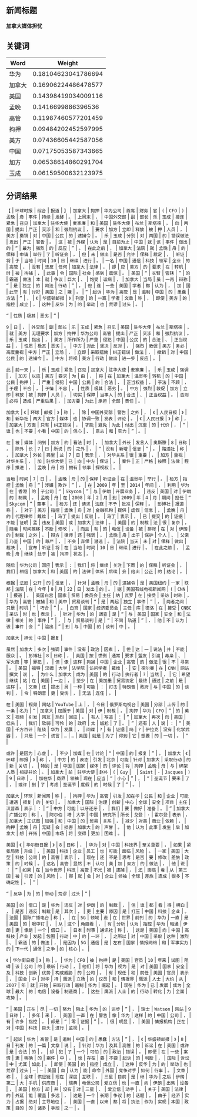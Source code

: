 ## 新闻标题
**加拿大媒体担忧**
## 关键词
|Word|Weight|
| ---- | ---- |
|华为|0.18104623041786694|
|加拿大|0.16906224486478577|
|美国|0.14398419034009116|
|孟晚|0.1416699886396536|
|高管|0.11987460577201459|
|拘押|0.09484202452597995|
|美方|0.07436605442587056|
|中国|0.07175053587343665|
|加方|0.06538614860291704|
|玉成|0.06159500632123975|

## 分词结果
   `【` | `环球时报` | `综合` | `报道` | `】` | `加拿大` | `拘押` | `华为公司` | `首席` | `财务` | `官` | `(` | `CFO` | `)` | `孟晚` | `舟` | `事件` | `持续` | `发酵` | `。` | `上周末` | `，` | `中国外交部` | `副` | `部长` | `乐` | `玉成` | `接连` | `紧急` | `召见` | `加拿大` | `驻华大使` | `麦家廉` | `和` | `美国` | `驻华大使` | `布兰` | `斯塔德` | `，` | `向` | `两国` | `提出` | `严正` | `交涉` | `和` | `强烈抗议` | `，` | `要求` | `加方` | `立即` | `释放` | `被` | `押` | `人员` | `，` | `美方` | `撤销` | `对` | `中国` | `公民` | `的` | `逮捕令` | `。` | `乐` | `玉成` | `分别` | `对` | `两国` | `的` | `错误做法` | `发出` | `严正` | `警告` | `。` | `这` | `被` | `外媒` | `认为` | `是` | `目前为止` | `中国` | `就` | `该` | `事件` | `做出` | `的` | `“` | `最为` | `强烈` | `的` | `反应` | `”` | `。` | `在此之前` | `，` | `加拿大` | `法院` | `就` | `孟晚` | `舟` | `的` | `保释` | `申请` | `举行` | `了` | `听证会` | `，` | `但` | `未` | `做出` | `是否` | `允许` | `保释` | `裁定` | `，` | `听证` | `将` | `于` | `当地` | `时间` | `10` | `日` | `继续` | `进行` | `。` | `一名` | `中国` | `通信` | `科技` | `领军` | `企业` | `的` | `高管` | `，` | `没有` | `违反` | `任何` | `加拿大` | `法律` | `，` | `却` | `应` | `美方` | `的` | `要求` | `在` | `转机` | `时` | `被` | `拘捕` | `，` | `此事` | `令` | `国际` | `社会` | `感到` | `震惊` | `。` | `美国` | `“` | `长臂` | `管辖` | `”` | `的` | `霸道` | `做法` | `本` | `就` | `争议` | `巨大` | `、` | `饱受` | `诟病` | `，` | `加拿大` | `当局` | `虽` | `一再` | `辩称` | `“` | `是` | `独立` | `的` | `司法` | `行动` | `”` | `，` | `但` | `连` | `一些` | `美国` | `学者` | `都` | `认为` | `，` | `加` | `国` | `此举` | `有` | `讨好` | `美国` | `之` | `嫌` | `。` | `“` | `起诉` | `华为` | `高管` | `是` | `遏制` | `中国` | `的` | `愚蠢` | `方法` | `”` | `，` | `《` | `华盛顿邮报` | `》` | `刊登` | `的` | `一篇` | `学者` | `文章` | `称` | `，` | `即使` | `美方` | `的` | `指控` | `成立` | `，` | `这种` | `反华` | `为` | `的` | `举动` | `也` | `荒谬` | `过头` | `。` |

 `“` | `性质` | `极其` | `恶劣` | `”` |

 `9` | `日` | `，` | `外交部` | `副` | `部长` | `乐` | `玉成` | `紧急` | `召见` | `美国` | `驻华大使` | `布兰` | `斯塔德` | `，` | `就` | `美方` | `无理要求` | `加方` | `拘押` | `华为公司` | `高管` | `提出` | `严正` | `交涉` | `和` | `强烈抗议` | `。` | `乐` | `玉成` | `指出` | `，` | `美方` | `所作所为` | `严重` | `侵犯` | `中国` | `公民` | `的` | `合法` | `、` | `正当权益` | `，` | `性质` | `极其` | `恶劣` | `。` | `中方` | `对此` | `坚决` | `反对` | `，` | `强烈` | `敦促` | `美方` | `务必` | `高度重视` | `中方` | `严正` | `立场` | `，` | `立即` | `采取措施` | `纠正错误` | `做法` | `，` | `撤销` | `对` | `中国` | `公民` | `的` | `逮捕令` | `。` | `中方` | `将视` | `美方` | `行动` | `做出` | `进一步` | `反应` | `。` |

 `此` | `前一天` | `，` | `乐` | `玉成` | `紧急` | `召见` | `加拿大` | `驻华大使` | `麦家廉` | `。` | `乐` | `玉成` | `强调` | `，` | `加方` | `以应` | `美方` | `要求` | `为` | `由` | `，` | `将` | `在` | `加拿大` | `温哥华` | `转机` | `的` | `中国` | `公民` | `拘押` | `，` | `严重` | `侵犯` | `中国` | `公民` | `的` | `合法` | `、` | `正当权益` | `，` | `于法` | `不顾` | `，` | `于理` | `不合` | `，` | `于情` | `不容` | `，` | `性质` | `极其` | `恶劣` | `。` | `中方` | `强烈` | `敦促` | `加方` | `立即` | `释放` | `被` | `拘押` | `人员` | `，` | `切实` | `保障` | `当事人` | `的` | `合法` | `、` | `正当权益` | `。` | `否则` | `必将` | `造成` | `严重后果` | `，` | `加方要` | `为此` | `承担` | `全部` | `责任` | `。` |

 `加拿大` | `《` | `环球` | `邮报` | `》` | `称` | `，` | `除` | `中国外交部` | `警告` | `之外` | `，` | `《` | `人民日报` | `》` | `和` | `新华社` | `两大` | `官方` | `媒体` | `也` | `协调一致` | `发表` | `评论` | `。` | `《` | `人民日报` | `》` | `称` | `，` | `加拿大` | `方面` | `只有` | `纠正错误` | `，` | `才能` | `避免` | `为此` | `付出` | `沉重` | `的` | `代价` | `，` | `“` | `谁` | `也` | `不要` | `小看` | `中国` | `的` | `信心` | `、` | `意志` | `和` | `实力` | `”` | `。` |

 `在` | `被` | `媒体` | `问到` | `加方` | `的` | `看法` | `时` | `，` | `加拿大` | `外长` | `发言人` | `奥斯滕` | `8` | `日称` | `，` | `除外` | `长` | `7` | `日` | `所说` | `的` | `之外` | `，` | `“` | `没有` | `新增` | `信息` | `”` | `。` | `路透社` | `称` | `，` | `加拿大` | `外长` | `弗里` | `兰` | `7` | `日` | `表示` | `，` | `对华关系` | `很` | `重要` | `，` | `加方` | `重视` | `对华关系` | `，` | `加` | `驻华大使` | `已` | `向` | `中方` | `保证` | `，` | `案件` | `正` | `严格` | `按照` | `法律` | `程序` | `推进` | `，` | `孟晚` | `舟` | `将` | `拥有` | `领事` | `探视权` | `。` |

 `当地` | `时间` | `7` | `日` | `，` | `孟晚` | `舟` | `的` | `保释` | `听证会` | `在` | `温哥华` | `举行` | `。` | `检方` | `指控` | `孟晚` | `舟` | `“` | `涉嫌` | `欺诈` | `”` | `，` | `在` | `2009` | `年` | `至` | `2014` | `年间` | `，` | `利用` | `华为` | `在` | `香港` | `的` | `子公司` | `“` | `Skycom` | `”` | `与` | `伊朗` | `开展业务` | `，` | `违反` | `美国` | `对` | `伊朗` | `的` | `制裁` | `。` | `孟晚` | `舟` | `在` | `2008` | `年` | `2` | `月` | `到` | `2009` | `年` | `4` | `月` | `期间` | `担任` | `“` | `Skycom` | `”` | `董事` | `。` | `检方` | `还` | `请求` | `法庭` | `不予` | `批准` | `保释` | `。` | `彭博社` | `报道` | `称` | `，` | `对于` | `美方` | `指控` | `孟晚` | `舟` | `对` | `金融机构` | `提供` | `虚假` | `信息` | `，` | `孟晚` | `舟` | `的` | `代理律师` | `戴维` | `·` | `马丁` | `提出` | `反驳` | `。` | `马丁` | `表示` | `，` | `已` | `提交` | `的` | `证据` | `不能` | `证明` | `孟` | `违反` | `美国` | `或` | `加拿大` | `法律` | `。` | `美国` | `的` | `制裁` | `法` | `很` | `复杂` | `，` | `随着` | `时间推移` | `不断` | `修改` | `，` | `而且` | `有` | `的` | `电信` | `设备` | `被` | `排除` | `在` | `对` | `伊朗` | `的` | `制裁` | `之外` | `。` | `辩方` | `律师` | `还` | `强调` | `，` | `孟晚` | `舟` | `出于` | `保护` | `个人` | `、` | `父亲` | `乃至` | `中国` | `的` | `尊严` | `，` | `不会` | `弃保` | `潜逃` | `。` | `法院` | `当天` | `未` | `对` | `保释` | `做出` | `裁决` | `，` | `宣布` | `听证` | `将` | `在` | `当地` | `时间` | `10` | `日` | `继续` | `进行` | `。` | `在此之前` | `，` | `孟晚` | `舟` | `继续` | `处于` | `被` | `拘押` | `状态` | `。` |

 `随后` | `华为公司` | `回应` | `表示` | `：` | `我们` | `将` | `继续` | `关注` | `下周` | `的` | `保释` | `听证会` | `，` | `我们` | `相信` | `加拿大` | `和` | `美国` | `的` | `法律` | `体系` | `后续` | `会` | `给出` | `公正` | `的` | `结论` | `。` |

 `根据` | `法庭` | `公开` | `的` | `信息` | `，` | `针对` | `孟晚` | `舟` | `的` | `逮捕令` | `是` | `美国纽约` | `一家` | `联邦` | `法院` | `在` | `今年` | `8` | `月` | `22` | `日` | `发出` | `的` | `。` | `据` | `美国有线电视新闻网` | `(` | `CNN` | `)` | `报道` | `，` | `美国白宫` | `国家` | `贸易` | `委员会` | `主任` | `纳` | `瓦罗` | `在` | `接受` | `采访` | `时称` | `，` | `华为` | `高管` | `被捕` | `和` | `美中` | `贸易谈判` | `“` | `是` | `两起` | `独立` | `事件` | `”` | `，` | `两者之间` | `只是` | `时机` | `“` | `巧合` | `”` | `。` | `白宫` | `国家` | `经济委员会` | `主任` | `库` | `德洛` | `在` | `接受` | `CNBC` | `采访` | `时` | `也` | `表示` | `，` | `针对` | `华为` | `的` | `调查` | `是` | `“` | `与` | `美国` | `国家` | `安全` | `和` | `法律` | `相关` | `的` | `事件` | `”` | `，` | `与` | `贸易谈判` | `是` | `“` | `不同` | `轨道` | `”` | `，` | `他` | `不` | `认为` | `该` | `事件` | `会` | `“` | `溢出` | `”` | `到` | `与` | `中国` | `的` | `谈判` | `中` | `。` |

 `加拿大` | `担忧` | `中国` | `报复` |

 `虽然` | `加拿大` | `多次` | `强调` | `事件` | `没有` | `政治` | `因素` | `，` | `但` | `这` | `一` | `说法` | `并` | `不能` | `服众` | `。` | `彭博社` | `8` | `日称` | `，` | `美国` | `按` | `惯例` | `通常` | `要求` | `盟友` | `引渡` | `毒枭` | `、` | `军火商` | `等` | `罪犯` | `，` | `但` | `像` | `这样` | `拘捕` | `中国` | `企业` | `高管` | `的` | `做法` | `很` | `不` | `寻常` | `。` | `美国` | `福特` | `汉姆` | `大学` | `法学院` | `访问学者` | `戴维` | `·` | `安` | `德尔曼` | `在` | `CNN` | `网站` | `撰文` | `说` | `，` | `为什么` | `加拿大` | `成为` | `美国` | `的` | `行动` | `执行者` | `?` | `当然` | `，` | `它` | `希望` | `继续` | `站` | `在` | `美国` | `一边` | `，` | `至少` | `在` | `美加墨` | `贸易协定` | `最终` | `通过` | `之前` | `是` | `这样` | `。` | `文章` | `还` | `提出` | `另` | `一种` | `可能` | `：` | `打击` | `特朗普` | `政府` | `与` | `中国` | `的` | `谈判` | `，` | `令` | `特朗普` | `更` | `受伤` | `，` | `无法` | `连任` | `。` |

 `在` | `美国` | `视频` | `网站` | `YouTube` | `上` | `，` | `今日` | `俄罗斯电视台` | `美国` | `分部` | `上传` | `的` | `一条` | `名为` | `“` | `加拿大` | `屈服于` | `美国` | `对` | `伊` | `制裁` | `，` | `拘押` | `华为` | `CFO` | `”` | `的` | `英文` | `视频` | `引发` | `网友` | `热烈` | `回应` | `。` | `有人` | `写道` | `：` | `“` | `加拿大` | `再次` | `向` | `美国` | `低头` | `，` | `我们` | `软弱` | `可怜` | `的` | `政府` | `太` | `尴尬` | `了` | `。` | `”` | `还有` | `人` | `说` | `：` | `“` | `美国` | `千方百计` | `阻挠` | `华为` | `发展` | `，` | `间谍` | `?` | `有` | `证据` | `吗` | `?` | `伊拉克` | `没有` | `化学武器` | `，` | `只是` | `一个` | `谎言` | `…` | `…` | `美国` | `就是` | `为了` | `得到` | `它` | `想要` | `的` | `一切` | `。` | `”` |

 `或许` | `是因为` | `心虚` | `，` | `不少` | `加媒` | `在` | `讨论` | `“` | `中国` | `的` | `报复` | `”` | `。` | `加拿大` | `《` | `环球` | `邮报` | `》` | `称` | `，` | `中方` | `的` | `表态` | `引发` | `北京` | `可能` | `针对` | `加拿大` | `采取行动` | `的` | `新` | `关切` | `，` | `特别` | `是` | `中国` | `国家` | `媒体` | `的` | `评论` | `将` | `拘押` | `孟晚` | `舟` | `与` | `绑架人质` | `相提并论` | `。` | `加拿大` | `前` | `驻华大使` | `赵朴` | `(` | `Guy` | ` ` | `Saint` | `-` | `Jacques` | `)` | `9` | `日称` | `，` | `加在华` | `商界` | `领袖` | `现在` | `应当` | `“` | `小心` | `”` | `，` | `“` | `圣诞节` | `要来` | `了` | `，` | `或许` | `到` | `了` | `考虑` | `圣诞节` | `度假` | `的` | `时候` | `了` | `”` | `。` |

 `加拿大` | `环球` | `新闻网` | `称` | `，` | `拘押` | `华为` | `高管` | `引发` | `加在华` | `公民` | `和` | `企业` | `可能` | `遭遇` | `报复` | `的` | `关切` | `。` | `加拿大` | `国际` | `治理` | `创新` | `中心` | `全球` | `安全` | `项目` | `主任` | `汉普森` | `表示` | `：` | `“` | `中方` | `可能` | `以牙还牙` | `，` | `我们` | `要` | `做好` | `准备` | `。` | `”` | `加拿大` | `广播公司` | `称` | `，` | `阿尔伯` | `塔` | `大学` | `中国` | `研究所` | `所长` | `戈登` | `·` | `霍尔登` | `表示` | `，` | `加拿大` | `正试图` | `加强` | `和` | `中国` | `的` | `贸易` | `关系` | `，` | `减少` | `对美` | `商业` | `依赖` | `，` | `拘押` | `孟晚` | `舟` | `无疑` | `会` | `损害` | `加拿大` | `的` | `声誉` | `。` | `他` | `认为` | `此事` | `发生` | `后` | `加拿大` | `想` | `开拓` | `中国` | `市场` | `将` | `变得` | `更加` | `困难` | `。` |

 `美国` | `《` | `华尔街日报` | `》` | `8` | `日称` | `，` | `华为` | `对` | `中国` | `科技界` | `至关重要` | `，` | `如果` | `紧张局势` | `升级` | `，` | `美国` | `科技` | `企业` | `员工` | `也` | `可能` | `面临` | `风险` | `。` | `一家` | `美国` | `大型` | `科技` | `公司` | `的` | `高管` | `表示` | `，` | `现在` | `还` | `不是` | `思考` | `是否` | `要` | `修改` | `差旅` | `政策` | `的` | `时候` | `。` | `这名` | `高管` | `显然` | `不` | `认可` | `美` | `加` | `双方` | `的` | `做法` | `，` | `他` | `说` | `：` | `“` | `如果` | `在` | `当今世界` | `科技` | `高管` | `不光` | `被` | `逮捕` | `，` | `还` | `面临` | `着` | `从` | `第三国` | `被` | `引渡` | `的` | `风险` | `，` | `那` | `就` | `会` | `对` | `企业` | `领袖` | `全球` | `差旅` | `造成` | `很多` | `不确定性` | `。` | `”` |

 `“` | `反华` | `为` | `的` | `举动` | `荒谬` | `过头` | `”` |

 `美国` | `的` | `借口` | `是` | `华为` | `违反` | `对` | `伊朗` | `的` | `制裁` | `，` | `但` | `谁` | `都` | `看` | `得` | `明白` | `，` | `是否` | `违反` | `制裁` | `是` | `其次` | `，` | `更` | `主要` | `原因` | `是` | `打压` | `中国` | `科技` | `企业` | `。` | `法国` | `国际广播电台` | `称` | `，` | `在` | `5G` | `领域` | `走` | `在` | `世界` | `前列` | `的` | `华为` | `一直` | `是` | `美国` | `的` | `眼中钉` | `，` | `从` | `这个` | `角度看` | `，` | `有` | `分析` | `认为` | `指控` | `华为` | `暗通` | `伊朗` | `更` | `像是` | `一个` | `借口` | `。` | `日本` | `时事` | `通讯社` | `称` | `，` | `这是` | `美国` | `向` | `中国` | `高科技` | `产业` | `发起` | `包围` | `行动` | `中` | `的` | `一环` | `，` | `之所以` | `对` | `中国` | `采取` | `这种` | `激烈` | `、` | `霸道` | `的` | `做法` | `，` | `是因为` | `5G` | `通信` | `是` | `左右` | `国家` | `情报网络` | `和` | `军事实力` | `的` | `下一代` | `通信` | `之争` | `的` | `核心` | `。` |

 `《` | `华尔街日报` | `》` | `称` | `，` | `华为` | `CFO` | `被` | `拘押` | `是` | `美国` | `官员` | `10` | `年来` | `试图` | `阻碍` | `该` | `公司` | `的` | `最新` | `行动` | `，` | `他们` | `将` | `华为` | `视为` | `是` | `对` | `美国` | `国家` | `安全` | `及` | `科技` | `创新` | `优势` | `构成威胁` | `的` | `公司` | `。` | `有` | `现任` | `和` | `前任` | `美国` | `官员` | `表示` | `，` | `国会` | `中` | `对华` | `持` | `鹰派` | `立场` | `的` | `议员` | `和` | `情报界` | `鹰派` | `人士` | `大约` | `从` | `2007` | `年` | `就` | `开始` | `采取行动` | `遏制` | `华为` | `崛起` | `。` | `现在` | `华为` | `已` | `发展` | `成为` | `全球` | `最大` | `的` | `电信` | `设备` | `制造商` | `，` | `这些` | `鹰派` | `人士` | `的` | `行动` | `转化` | `为` | `全面` | `攻势` | `。` |

 `“` | `美国` | `正在` | `尽` | `一切` | `努力` | `阻止` | `华为` | `的` | `进步` | `”` | `，` | `瑞士` | `Watson` | `网站` | `9` | `日称` | `，` | `多年` | `来` | `，` | `美国` | `一直` | `在` | `警告` | `像` | `华为` | `这样` | `的` | `中国` | `公司` | `，` | `有` | `许多` | `指控` | `，` | `却是` | `“` | `零` | `证据` | `”` | `。` | `很` | `明显` | `，` | `美国` | `情报机构` | `正在` | `对` | `中国` | `科技` | `巨头` | `进行` | `监视` | `。` |

 `“` | `起诉` | `华为` | `高管` | `是` | `遏制` | `中国` | `的` | `愚蠢` | `方法` | `”` | `，` | `《` | `华盛顿邮报` | `》` | `8` | `日` | `刊发` | `的` | `一篇` | `文章` | `说` | `，` | `针对` | `华为` | `及其` | `高管` | `的` | `诉讼` | `在` | `美国` | `或许` | `是` | `合法` | `的` | `，` | `却` | `犯` | `了` | `一个` | `可怕` | `的` | `政治` | `错误` | `。` | `即便` | `在` | `一些` | `案情` | `更` | `明确` | `的` | `案件` | `中` | `，` | `也` | `存在` | `要` | `不要` | `起诉` | `的` | `判断` | `，` | `国际` | `诉讼` | `中` | `尤其` | `如此` | `。` | `即使` | `美国` | `的` | `指控` | `成立` | `，` | `这种` | `反华` | `为` | `的` | `举动` | `也` | `荒谬` | `过头` | `—` | `—` | `美国` | `自` | `认为` | `能` | `命令` | `外国` | `竞争对手` | `如何` | `行事` | `。` | `文章` | `称` | `，` | `全球` | `供应链` | `现在` | `深度` | `互联` | `，` | `三星` | `目前` | `是` | `继` | `华为` | `之后` | `伊朗` | `第二` | `大` | `手机` | `供应商` | `，` | `瑞典` | `电信公司` | `爱立信` | `也` | `一直` | `向` | `伊朗` | `出售` | `设备` | `，` | `美国` | `检方` | `却` | `并` | `没有` | `对` | `三星` | `、` | `爱立信` | `动手` | `。` | `关于` | `美国` | `法律` | `的` | `外延` | `能` | `覆盖` | `多远` | `，` | `这是` | `一个` | `长期` | `争议` | `的` | `话题` | `。` | `由于` | `经济` | `实力` | `占据` | `绝对` | `主导地位` | `，` | `美国` | `一直` | `以来` | `都` | `将` | `执法` | `作为` | `实现` | `本国` | `政策` | `目的` | `的` | `诸多` | `手段` | `之一` | `。` |
